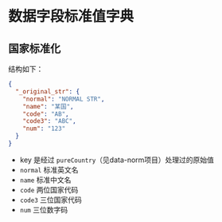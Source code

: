 # 数据字段标准值字典

## 国家标准化

结构如下：

```json
{
  "_original_str": {
    "normal": "NORMAL STR",
    "name": "某国",
    "code": "AB",
    "code3": "ABC",
    "num": "123"
  }
}
```

- key 是经过 `pureCountry`（见data-norm项目）处理过的原始值
- `normal` 标准英文名
- `name` 标准中文名
- `code` 两位国家代码
- `code3` 三位国家代码
- `num` 三位数字码